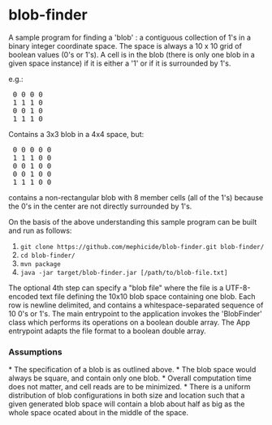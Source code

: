 # blob-finder

A sample program for finding a 'blob' : a contiguous collection of 1's in a binary integer coordinate space. The space is always a 10 x 10 grid of boolean values (0's or 1's).  A cell is in the blob (there is only one blob in a given space instance) if it is either a '1' or if it is surrounded by 1's.  

e.g.:

<pre>
 0 0 0 0
 1 1 1 0
 0 0 1 0
 1 1 1 0
</pre>

Contains a 3x3 blob in a 4x4 space, but:

<pre>
 0 0 0 0 0
 1 1 1 0 0
 0 0 1 0 0
 0 0 1 0 0
 1 1 1 0 0
</pre>

contains a non-rectangular blob with 8 member cells (all of the 1's) because the 0's in the center are not directly surrounded by 1's.

On the basis of the above understanding this sample program can be built and run as follows:

1. `git clone https://github.com/mephicide/blob-finder.git blob-finder/`
2. `cd blob-finder/`
3. `mvn package`
4. `java -jar target/blob-finder.jar [/path/to/blob-file.txt]`

The optional 4th step can specify a "blob file" where the file is a UTF-8-encoded text file defining the 10x10 blob space containing one blob. Each row is newline delimited, and contains a whitespace-separated sequence of 10 0's or 1's.  The main entrypoint to the application invokes the 'BlobFinder' class which performs its operations on a boolean double array.  The App entrypoint adapts the file format to a boolean double array.

<h3>Assumptions</h3>
* The specification of a blob is as outlined above.
* The blob space would always be square, and contain only one blob.
* Overall computation time does not matter, and cell reads are to be minimized.
* There is a uniform distribution of blob configurations in both size and location such that a given generated blob space will contain a blob about half as big as the whole space ocated about in the middle of the space.
